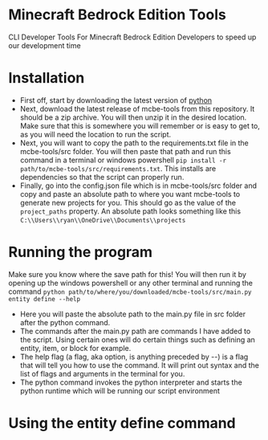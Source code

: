 # Minecraft Bedrock Edition Tools

CLI Developer Tools For Minecraft Bedrock Edition Developers to speed up our development time

# Installation

- First off, start by downloading the latest version of [python](https://www.python.org/downloads/)
- Next, download the latest release of mcbe-tools from this repository. It should be a zip archive. You will then unzip it in the desired location. Make sure that this is somewhere you will remember or is easy to get to, as you will need the location to run the script.
- Next, you will want to copy the path to the requirements.txt file in the mcbe-tools/src folder. You will then paste that path and run this command in a terminal or windows powershell `pip install -r path/to/mcbe-tools/src/requirements.txt`. This installs are dependencies so that the script can properly run.
- Finally, go into the config.json file which is in mcbe-tools/src folder and copy and paste an absolute path to where you want mcbe-tools to generate new projects for you. This should go as the value of the `project_paths` property. An absolute path looks something like this `C:\\Users\\ryan\\OneDrive\\Documents\\projects`

# Running the program

Make sure you know where the save path for this! You will then run it by opening up the windows powershell or any other terminal and running the command `python path/to/where/you/downloaded/mcbe-tools/src/main.py entity define --help`
- Here you will paste the absolute path to the main.py file in src folder after the python command.
- The commands after the main.py path are commands I have added to the script. Using certain ones will do certain things such as defining an entity, item, or block for example.
- The help flag (a flag, aka option, is anything preceded by --) is a flag that will tell you how to use the command. It will print out syntax and the list of flags and arguments in the terminal for you.
- The python command invokes the python interpreter and starts the python runtime which will be running our script environment

# Using the entity define command
